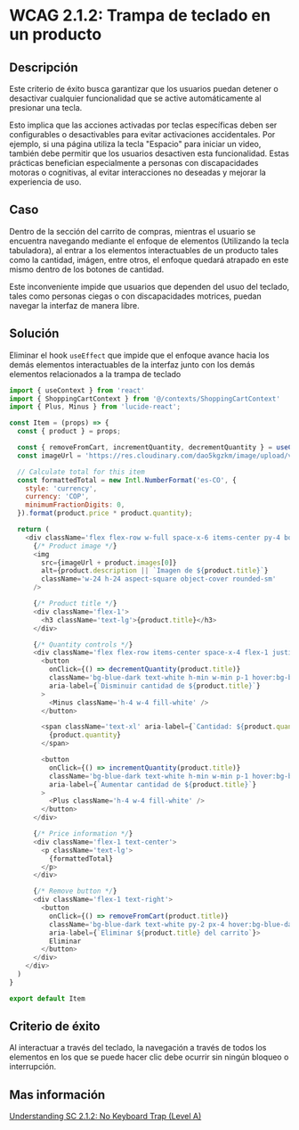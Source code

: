 # WCAG 2.1.2: Trampa de teclado en un producto

## Descripción

Este criterio de éxito busca garantizar que los usuarios puedan detener o desactivar cualquier funcionalidad que se active automáticamente al presionar una tecla.

Esto implica que las acciones activadas por teclas específicas deben ser configurables o desactivables para evitar activaciones accidentales. Por ejemplo, si una página utiliza la tecla "Espacio" para iniciar un video, también debe permitir que los usuarios desactiven esta funcionalidad. Estas prácticas benefician especialmente a personas con discapacidades motoras o cognitivas, al evitar interacciones no deseadas y mejorar la experiencia de uso.

## Caso

Dentro de la sección del carrito de compras, mientras el usuario se encuentra navegando mediante el enfoque de elementos (Utilizando la tecla tabuladora), al entrar a los elementos interactuables de un producto tales como la cantidad, imágen, entre otros, el enfoque quedará atrapado en este mismo dentro de los botones de cantidad.

Este inconveniente impide que usuarios que dependen del usuo del teclado, tales como personas ciegas o con discapacidades motrices, puedan navegar la interfaz de manera libre.

## Solución

Eliminar el hook `useEffect` que impide que el enfoque avance hacia los demás elementos interactuables de la interfaz junto con los demás elementos relacionados a la trampa de teclado

```javascript
import { useContext } from 'react'
import { ShoppingCartContext } from '@/contexts/ShoppingCartContext'
import { Plus, Minus } from 'lucide-react';

const Item = (props) => {
  const { product } = props;

  const { removeFromCart, incrementQuantity, decrementQuantity } = useContext(ShoppingCartContext);
  const imageUrl = 'https://res.cloudinary.com/dao5kgzkm/image/upload/v1741316071/Clothing/';

  // Calculate total for this item
  const formattedTotal = new Intl.NumberFormat('es-CO', {
    style: 'currency',
    currency: 'COP',
    minimumFractionDigits: 0,
  }).format(product.price * product.quantity);

  return (
    <div className='flex flex-row w-full space-x-6 items-center py-4 border-b-2 border-black first:border-t-2'>
      {/* Product image */}
      <img
        src={imageUrl + product.images[0]}
        alt={product.description || `Imagen de ${product.title}`}
        className='w-24 h-24 aspect-square object-cover rounded-sm'
      />

      {/* Product title */}
      <div className='flex-1'>
        <h3 className='text-lg'>{product.title}</h3>
      </div>

      {/* Quantity controls */}
      <div className='flex flex-row items-center space-x-4 flex-1 justify-center'>
        <button
          onClick={() => decrementQuantity(product.title)}
          className='bg-blue-dark text-white h-min w-min p-1 hover:bg-blue-darkest'
          aria-label={`Disminuir cantidad de ${product.title}`}
        >
          <Minus className='h-4 w-4 fill-white' />
        </button>

        <span className='text-xl' aria-label={`Cantidad: ${product.quantity}`}>
          {product.quantity}
        </span>

        <button
          onClick={() => incrementQuantity(product.title)}
          className='bg-blue-dark text-white h-min w-min p-1 hover:bg-blue-darkest'
          aria-label={`Aumentar cantidad de ${product.title}`}
        >
          <Plus className='h-4 w-4 fill-white' />
        </button>
      </div>

      {/* Price information */}
      <div className='flex-1 text-center'>
        <p className='text-lg'>
          {formattedTotal}
        </p>
      </div>

      {/* Remove button */}
      <div className='flex-1 text-right'>
        <button
          onClick={() => removeFromCart(product.title)}
          className='bg-blue-dark text-white py-2 px-4 hover:bg-blue-darkest'
          aria-label={`Eliminar ${product.title} del carrito`}>
          Eliminar
        </button>
      </div>
    </div>
  )
}

export default Item
```

## Criterio de éxito

Al interactuar a través del teclado, la navegación a través de todos los elementos en los que se puede hacer clic debe ocurrir sin ningún bloqueo o interrupción.

## Mas información

[Understanding SC 2.1.2: No Keyboard Trap (Level A)](https://www.w3.org/WAI/WCAG22/Understanding/no-keyboard-trap)
